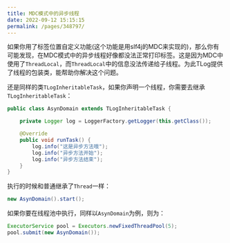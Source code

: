 ```yaml
---
title: MDC模式中的异步线程
date: 2022-09-12 15:15:15
permalink: /pages/348797/
---
```


如果你用了标签位置自定义功能(这个功能是用slf4j的MDC来实现的)，那么你有可能发现，在MDC模式中的异步线程好像都没法正常打印标签。这是因为MDC中使用了`ThreadLocal`，而`ThreadLocal`中的信息没法传递给子线程。为此TLog提供了线程的包装类，能帮助你解决这个问题。



还是同样的类`TLogInheritableTask`，如果你声明一个线程，你需要去继承`TLogInheritableTask`：

```java
public class AsynDomain extends TLogInheritableTask {

    private Logger log = LoggerFactory.getLogger(this.getClass());

    @Override
    public void runTask() {
        log.info("这是异步方法哦");
        log.info("异步方法开始");
        log.info("异步方法结束");
    }
}
```



执行的时候和普通继承了`Thread`一样：

```java
new AsynDomain().start();
```



如果你要在线程池中执行，同样以`AsynDomain`为例，则为：

```java
ExecutorService pool = Executors.newFixedThreadPool(5);
pool.submit(new AsynDomain());
```